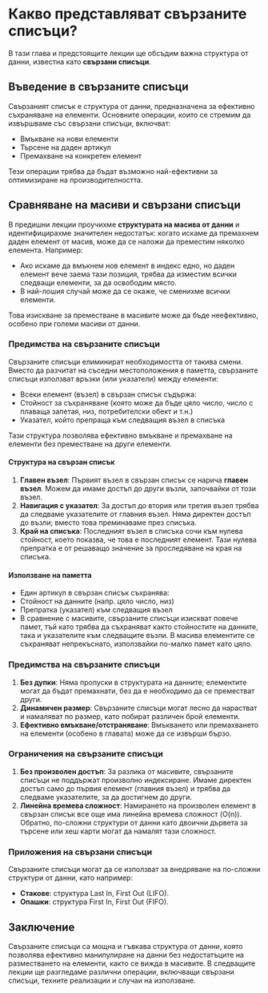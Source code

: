 # Какво представляват свързаните списъци?

В тази глава и предстоящите лекции ще обсъдим важна структура от данни, известна като **свързани списъци**.

## Въведение в свързаните списъци

Свързаният списък е структура от данни, предназначена за ефективно съхраняване на елементи. Основните операции, които се стремим да извършваме със свързани списъци, включват:

- Вмъкване на нови елементи
- Търсене на даден артикул
- Премахване на конкретен елемент

Тези операции трябва да бъдат възможно най-ефективни за оптимизиране на производителността.

## Сравняване на масиви и свързани списъци

В предишни лекции проучихме **структурата на масива от данни** и идентифицирахме значителен недостатък: когато искаме да премахнем даден елемент от масив, може да се наложи да преместим няколко елемента. Например:

- Ако искаме да вмъкнем нов елемент в индекс едно, но даден елемент вече заема тази позиция, трябва да изместим всички следващи елементи, за да освободим място.
- В най-лошия случай може да се окаже, че сменихме всички елементи.

Това изискване за преместване в масивите може да бъде неефективно, особено при големи масиви от данни.

### Предимства на свързаните списъци

Свързаните списъци елиминират необходимостта от такива смени. Вместо да разчитат на съседни местоположения в паметта, свързаните списъци използват връзки (или указатели) между елементи:

- Всеки елемент (възел) в свързан списък съдържа:
 - Стойност за съхраняване (която може да бъде цяло число, число с плаваща запетая, низ, потребителски обект и т.н.)
 - Указател, който препраща към следващия възел в списъка

Тази структура позволява ефективно вмъкване и премахване на елементи без преместване на други елементи.

#### Структура на свързан списък

1. **Главен възел**: Първият възел в свързан списък се нарича **главен възел**. Можем да имаме достъп до други възли, започвайки от този възел.
2. **Навигация с указател**: За достъп до втория или третия възел трябва да следваме указателите от главния възел. Няма директен достъп до възли; вместо това преминаваме през списъка.
3. **Край на списъка**: Последният възел в списъка сочи към нулева стойност, което показва, че това е последният елемент. Тази нулева препратка е от решаващо значение за проследяване на края на списъка.

#### Използване на паметта

- Един артикул в свързан списък съхранява:
 - Стойност на данните (напр. цяло число, низ)
 - Препратка (указател) към следващия възел
- В сравнение с масивите, свързаните списъци изискват повече памет, тъй като трябва да съхраняват както стойностите на данните, така и указателите към следващите възли. В масива елементите се съхраняват непрекъснато, използвайки по-малко памет като цяло.

### Предимства на свързаните списъци

1. **Без дупки**: Няма пропуски в структурата на данните; елементите могат да бъдат премахнати, без да е необходимо да се преместват други.
2. **Динамичен размер**: Свързаните списъци могат лесно да нарастват и намаляват по размер, като побират различен брой елементи.
3. **Ефективно вмъкване/отстраняване**: Вмъкването или премахването на елементи (особено в главата) може да се извърши бързо.

### Ограничения на свързаните списъци

1. **Без произволен достъп**: За разлика от масивите, свързаните списъци не поддържат произволно индексиране. Имаме директен достъп само до първия елемент (главния възел) и трябва да следваме указателите, за да достигнем до други.
2. **Линейна времева сложност**: Намирането на произволен елемент в свързан списък все още има линейна времева сложност (O(n)). Обратно, по-сложни структури от данни като двоични дървета за търсене или хеш карти могат да намалят тази сложност.

### Приложения на свързани списъци

Свързаните списъци могат да се използват за внедряване на по-сложни структури от данни, като например:

- **Стакове**: структура Last In, First Out (LIFO).
- **Опашки**: структура First In, First Out (FIFO).

## Заключение

Свързаните списъци са мощна и гъвкава структура от данни, която позволява ефективно манипулиране на данни без недостатъците на разместването на елементи, както се вижда в масивите. В следващите лекции ще разгледаме различни операции, включващи свързани списъци, техните реализации и случаи на използване.
